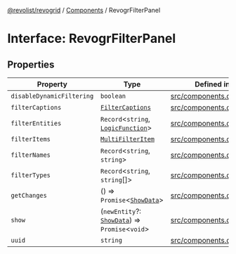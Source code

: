 [@revolist/revogrid](README.md) / [Components](Namespace.Components.md) / RevogrFilterPanel

# Interface: RevogrFilterPanel

## Properties

| Property | Type | Defined in |
| ------ | ------ | ------ |
| `disableDynamicFiltering` | `boolean` | [src/components.d.ts:392](https://github.com/revolist/revogrid/blob/6957d67da887b25ac544cadb80669dc782e7d7d6/src/components.d.ts#L392) |
| `filterCaptions` | [`FilterCaptions`](TypeAlias.FilterCaptions.md) | [src/components.d.ts:393](https://github.com/revolist/revogrid/blob/6957d67da887b25ac544cadb80669dc782e7d7d6/src/components.d.ts#L393) |
| `filterEntities` | `Record`\<`string`, [`LogicFunction`](TypeAlias.LogicFunction.md)\> | [src/components.d.ts:394](https://github.com/revolist/revogrid/blob/6957d67da887b25ac544cadb80669dc782e7d7d6/src/components.d.ts#L394) |
| `filterItems` | [`MultiFilterItem`](TypeAlias.MultiFilterItem.md) | [src/components.d.ts:395](https://github.com/revolist/revogrid/blob/6957d67da887b25ac544cadb80669dc782e7d7d6/src/components.d.ts#L395) |
| `filterNames` | `Record`\<`string`, `string`\> | [src/components.d.ts:396](https://github.com/revolist/revogrid/blob/6957d67da887b25ac544cadb80669dc782e7d7d6/src/components.d.ts#L396) |
| `filterTypes` | `Record`\<`string`, `string`[]\> | [src/components.d.ts:397](https://github.com/revolist/revogrid/blob/6957d67da887b25ac544cadb80669dc782e7d7d6/src/components.d.ts#L397) |
| `getChanges` | () => `Promise`\<[`ShowData`](TypeAlias.ShowData.md)\> | [src/components.d.ts:398](https://github.com/revolist/revogrid/blob/6957d67da887b25ac544cadb80669dc782e7d7d6/src/components.d.ts#L398) |
| `show` | (`newEntity`?: [`ShowData`](TypeAlias.ShowData.md)) => `Promise`\<`void`\> | [src/components.d.ts:399](https://github.com/revolist/revogrid/blob/6957d67da887b25ac544cadb80669dc782e7d7d6/src/components.d.ts#L399) |
| `uuid` | `string` | [src/components.d.ts:400](https://github.com/revolist/revogrid/blob/6957d67da887b25ac544cadb80669dc782e7d7d6/src/components.d.ts#L400) |
